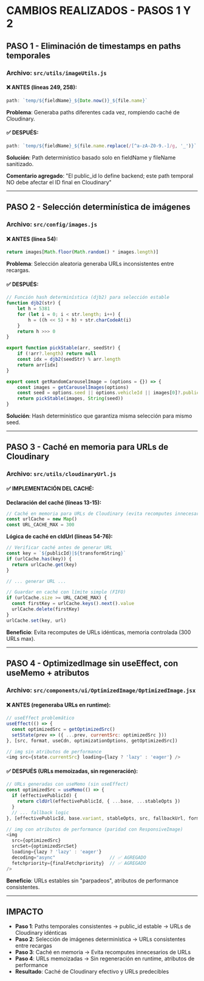 # CAMBIOS REALIZADOS - PASOS 1 Y 2

## PASO 1 - Eliminación de timestamps en paths temporales

### Archivo: `src/utils/imageUtils.js`

#### ❌ ANTES (líneas 249, 258):
```javascript
path: `temp/${fieldName}_${Date.now()}_${file.name}`
```
**Problema**: Generaba paths diferentes cada vez, rompiendo caché de Cloudinary.

#### ✅ DESPUÉS:
```javascript
path: `temp/${fieldName}_${file.name.replace(/[^a-zA-Z0-9.-]/g, '_')}`
```
**Solución**: Path determinístico basado solo en fieldName y fileName sanitizado.

**Comentario agregado**: "El public_id lo define backend; este path temporal NO debe afectar el ID final en Cloudinary"

---

## PASO 2 - Selección determinística de imágenes

### Archivo: `src/config/images.js`

#### ❌ ANTES (línea 54):
```javascript
return images[Math.floor(Math.random() * images.length)]
```
**Problema**: Selección aleatoria generaba URLs inconsistentes entre recargas.

#### ✅ DESPUÉS:
```javascript
// Función hash determinística (djb2) para selección estable
function djb2(str) {
    let h = 5381
    for (let i = 0; i < str.length; i++) {
        h = ((h << 5) + h) + str.charCodeAt(i)
    }
    return h >>> 0
}

export function pickStable(arr, seedStr) {
    if (!arr?.length) return null
    const idx = djb2(seedStr) % arr.length
    return arr[idx]
}

export const getRandomCarouselImage = (options = {}) => {
    const images = getCarouselImages(options)
    const seed = options.seed || options.vehicleId || images[0]?.public_id || 'default'
    return pickStable(images, String(seed))
}
```
**Solución**: Hash determinístico que garantiza misma selección para mismo seed.

---

## PASO 3 - Caché en memoria para URLs de Cloudinary

### Archivo: `src/utils/cloudinaryUrl.js`

#### ✅ IMPLEMENTACIÓN DEL CACHÉ:

**Declaración del caché (líneas 13-15):**
```javascript
// Caché en memoria para URLs de Cloudinary (evita recomputes innecesarios)
const urlCache = new Map()
const URL_CACHE_MAX = 300
```

**Lógica de caché en cldUrl (líneas 54-76):**
```javascript
// Verificar caché antes de generar URL
const key = `${publicId}|${transformString}`
if (urlCache.has(key)) {
  return urlCache.get(key)
}

// ... generar URL ...

// Guardar en caché con límite simple (FIFO)
if (urlCache.size >= URL_CACHE_MAX) {
  const firstKey = urlCache.keys().next().value
  urlCache.delete(firstKey)
}
urlCache.set(key, url)
```

**Beneficio**: Evita recomputes de URLs idénticas, memoria controlada (300 URLs max).

---

## PASO 4 - OptimizedImage sin useEffect, con useMemo + atributos

### Archivo: `src/components/ui/OptimizedImage/OptimizedImage.jsx`

#### ❌ ANTES (regeneraba URLs en runtime):
```javascript
// useEffect problemático
useEffect(() => {
  const optimizedSrc = getOptimizedSrc()
  setState(prev => ({ ...prev, currentSrc: optimizedSrc }))
}, [src, format, useCdn, optimizationOptions, getOptimizedSrc])

// img sin atributos de performance
<img src={state.currentSrc} loading={lazy ? 'lazy' : 'eager'} />
```

#### ✅ DESPUÉS (URLs memoizadas, sin regeneración):
```javascript
// URLs generadas con useMemo (sin useEffect)
const optimizedSrc = useMemo(() => {
  if (effectivePublicId) {
    return cldUrl(effectivePublicId, { ...base, ...stableOpts })
  }
  // ... fallback logic
}, [effectivePublicId, base.variant, stableOpts, src, fallbackUrl, format, useCdn])

// img con atributos de performance (paridad con ResponsiveImage)
<img
  src={optimizedSrc}
  srcSet={optimizedSrcSet}
  loading={lazy ? 'lazy' : 'eager'}
  decoding="async"                    // ✅ AGREGADO
  fetchpriority={finalFetchpriority}  // ✅ AGREGADO
/>
```

**Beneficio**: URLs estables sin "parpadeos", atributos de performance consistentes.

---

## IMPACTO

- **Paso 1**: Paths temporales consistentes → public_id estable → URLs de Cloudinary idénticas
- **Paso 2**: Selección de imágenes determinística → URLs consistentes entre recargas
- **Paso 3**: Caché en memoria → Evita recomputes innecesarios de URLs
- **Paso 4**: URLs memoizadas → Sin regeneración en runtime, atributos de performance
- **Resultado**: Caché de Cloudinary efectivo y URLs predecibles
